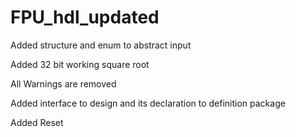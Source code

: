 # FPU_hdl_updated
Added structure and enum to abstract input

Added 32 bit working square root

All Warnings are removed

Added interface to design and its declaration to definition package

Added Reset


